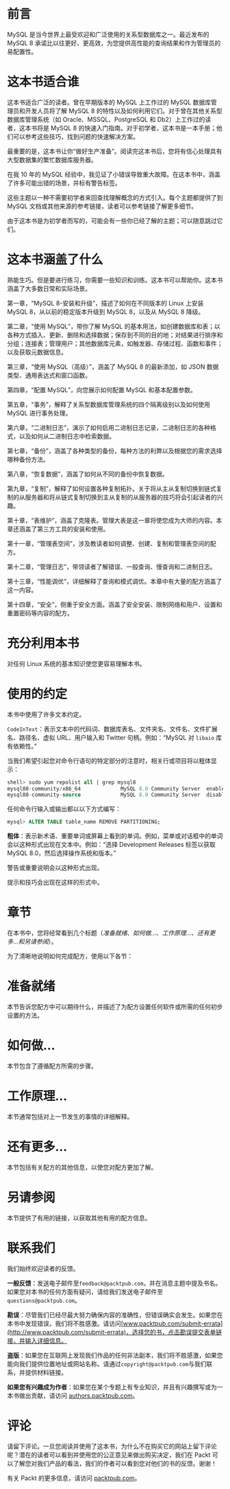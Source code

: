 # 前言

MySQL 是当今世界上最受欢迎和广泛使用的关系型数据库之一。最近发布的 MySQL 8 承诺比以往更好、更高效，为您提供高性能的查询结果和作为管理员的易配置性。

# 这本书适合谁

这本书适合广泛的读者。曾在早期版本的 MySQL 上工作过的 MySQL 数据库管理员和开发人员将了解 MySQL 8 的特性以及如何利用它们。对于曾在其他关系型数据库管理系统（如 Oracle、MSSQL、PostgreSQL 和 Db2）上工作过的读者，这本书将是 MySQL 8 的快速入门指南。对于初学者，这本书是一本手册；他们可以参考这些技巧，找到问题的快速解决方案。

最重要的是，这本书让你“做好生产准备”。阅读完这本书后，您将有信心处理具有大型数据集的繁忙数据库服务器。

在我 10 年的 MySQL 经验中，我见证了小错误导致重大故障。在这本书中，涵盖了许多可能出错的场景，并标有警告标签。

这些主题以一种不需要初学者来回查找理解概念的方式引入。每个主题都提供了到 MySQL 文档或其他来源的参考链接，读者可以参考链接了解更多细节。

由于这本书是为初学者而写的，可能会有一些你已经了解的主题；可以随意跳过它们。

# 这本书涵盖了什么

熟能生巧。但是要进行练习，你需要一些知识和训练。这本书可以帮助你。这本书涵盖了大多数日常和实际场景。

第一章，“MySQL 8-安装和升级”，描述了如何在不同版本的 Linux 上安装 MySQL 8，从以前的稳定版本升级到 MySQL 8，以及从 MySQL 8 降级。

第二章，“使用 MySQL”，带你了解 MySQL 的基本用法，如创建数据库和表；以各种方式插入、更新、删除和选择数据；保存到不同的目的地；对结果进行排序和分组；连接表；管理用户；其他数据库元素，如触发器、存储过程、函数和事件；以及获取元数据信息。

第三章，“使用 MySQL（高级）”，涵盖了 MySQL 8 的最新添加，如 JSON 数据类型、通用表达式和窗口函数。

第四章，“配置 MySQL”，向您展示如何配置 MySQL 和基本配置参数。

第五章，“事务”，解释了关系型数据库管理系统的四个隔离级别以及如何使用 MySQL 进行事务处理。

第六章，“二进制日志”，演示了如何启用二进制日志记录，二进制日志的各种格式，以及如何从二进制日志中检索数据。

第七章，“备份”，涵盖了各种类型的备份，每种方法的利弊以及根据您的需求选择哪种备份方法。

第八章，“恢复数据”，涵盖了如何从不同的备份中恢复数据。

第九章，“复制”，解释了如何设置各种复制拓扑。关于将从主从复制切换到链式复制的从服务器和将从链式复制切换到主从复制的从服务器的技巧将会引起读者的兴趣。

第十章，“表维护”，涵盖了克隆表。管理大表是这一章将使您成为大师的内容。本章还涵盖了第三方工具的安装和使用。

第十一章，“管理表空间”，涉及教读者如何调整、创建、复制和管理表空间的配方。

第十二章，“管理日志”，带领读者了解错误、一般查询、慢查询和二进制日志。

第十三章，“性能调优”，详细解释了查询和模式调优。本章中有大量的配方涵盖了这一内容。

第十四章，“安全”，侧重于安全方面。涵盖了安全安装、限制网络和用户、设置和重置密码等内容的配方。

# 充分利用本书

对任何 Linux 系统的基本知识使您更容易理解本书。

# 使用的约定

本书中使用了许多文本约定。

`CodeInText`：表示文本中的代码词、数据库表名、文件夹名、文件名、文件扩展名、路径名、虚拟 URL、用户输入和 Twitter 句柄。例如：“MySQL 对 `libaio` 库有依赖性。”

当我们希望引起您对命令行语句的特定部分的注意时，相关行或项目将以粗体显示：

```sql
shell> sudo yum repolist all | grep mysql8
mysql80-community/x86_64             MySQL 8.0 Community Server  enabled:     16
mysql80-community-source             MySQL 8.0 Community Server  disabled
```

任何命令行输入或输出都以以下方式编写：

```sql
mysql> ALTER TABLE table_name REMOVE PARTITIONING;
```

**粗体**：表示新术语、重要单词或屏幕上看到的单词。例如，菜单或对话框中的单词会以这种形式出现在文本中。例如：“选择 Development Releases 标签以获取 MySQL 8.0，然后选择操作系统和版本。”

警告或重要说明会以这种形式出现。

提示和技巧会出现在这样的形式中。

# 章节

在本书中，您将经常看到几个标题（*准备就绪*、*如何做…*、*工作原理…*、*还有更多…*和*另请参阅*）。

为了清晰地说明如何完成配方，使用以下各节：

# 准备就绪

本节告诉您配方中可以期待什么，并描述了为配方设置任何软件或所需的任何初步设置的方法。

# 如何做…

本节包含了遵循配方所需的步骤。

# 工作原理…

本节通常包括对上一节发生的事情的详细解释。

# 还有更多…

本节包括有关配方的其他信息，以使您对配方更加了解。

# 另请参阅

本节提供了有用的链接，以获取其他有用的配方信息。

# 联系我们

我们始终欢迎读者的反馈。

**一般反馈**：发送电子邮件至`feedback@packtpub.com`，并在消息主题中提及书名。如果您对本书的任何方面有疑问，请给我们发送电子邮件至`questions@packtpub.com`。

**勘误**：尽管我们已经尽最大努力确保内容的准确性，但错误确实会发生。如果您在本书中发现错误，我们将不胜感激。请访问[www.packtpub.com/submit-errata](http://www.packtpub.com/submit-errata)，选择您的书，点击勘误提交表单链接，并输入详细信息。

**盗版**：如果您在互联网上发现我们作品的任何非法副本，我们将不胜感激，如果您能向我们提供位置地址或网站名称。请通过`copyright@packtpub.com`与我们联系，并提供材料链接。

**如果您有兴趣成为作者**：如果您在某个专题上有专业知识，并且有兴趣撰写或为一本书做出贡献，请访问 [authors.packtpub.com](http://authors.packtpub.com/)。

# 评论

请留下评论。一旦您阅读并使用了这本书，为什么不在购买它的网站上留下评论呢？潜在的读者可以看到并使用您的公正意见来做出购买决定，我们在 Packt 可以了解您对我们产品的看法，我们的作者可以看到您对他们的书的反馈。谢谢！

有关 Packt 的更多信息，请访问 [packtpub.com](https://www.packtpub.com/)。
